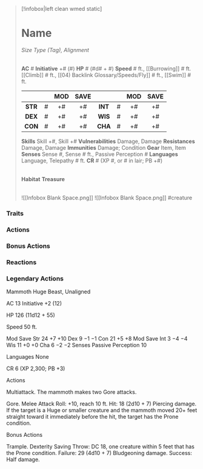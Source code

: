 > [!infobox|left clean wmed static]
> # Name
> *Size Type (Tag), Alignment*
> 
> | |
> | - |
> **AC** # **Initiative** +# (#)
> **HP** # (#d# + #)
> **Speed** # ft., [[Burrowing]] # ft. [[Climb]] # ft., [[04) Backlink Glossary/Speeds/Fly]] # ft., [[Swim]] # ft.
> 
> | | | MOD | SAVE | | | MOD | SAVE |
> | :-: | :-: | :-: | :-: | :-: | :-: | :-: | :-: |
> | **STR** | # | +# | +# | **INT** | # | +# | +# | 
> | **DEX** | # | +# | +# | **WIS** | # | +# | +# |
> | **CON** | # | +# | +# | **CHA** | # | +# | +# |
> **Skills** Skill +#, Skill +#
> **Vulnerabilities** Damage, Damage
> **Resistances** Damage, Damage
> **Immunities** Damage; Condition
> **Gear** Item, Item
> **Senses** Sense #, Sense # ft., Passive Perception #
> **Languages** Language, Telepathy # ft.
> **CR** # (XP #, or # in lair; PB +#)
>
> | |
> | - |
> **Habitat**
> **Treasure**
> 
> | |
> | - |
> ![[Infobox Blank Space.png]]
> ![[Infobox Blank Space.png]]
> #creature 


### Traits
### Actions
### Bonus Actions
### Reactions
### Legendary Actions
Mammoth
Huge Beast, Unaligned

AC 13 Initiative +2 (12)

HP 126 (11d12 + 55)

Speed 50 ft.

Mod	Save
Str	24	+7	+10
Dex	9	−1	−1
Con	21	+5	+8
Mod	Save
Int	3	−4	−4
Wis	11	+0	+0
Cha	6	−2	−2
Senses Passive Perception 10

Languages None

CR 6 (XP 2,300; PB +3)

Actions

Multiattack. The mammoth makes two Gore attacks.

Gore. Melee Attack Roll: +10, reach 10 ft. Hit: 18 (2d10 + 7) Piercing damage. If the target is a Huge or smaller creature and the mammoth moved 20+ feet straight toward it immediately before the hit, the target has the Prone condition.

Bonus Actions

Trample. Dexterity Saving Throw: DC 18, one creature within 5 feet that has the Prone condition. Failure: 29 (4d10 + 7) Bludgeoning damage. Success: Half damage.
